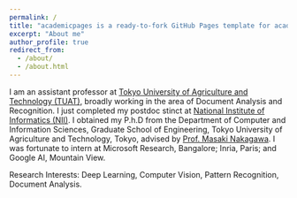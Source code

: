 ```yaml
---
permalink: /
title: "academicpages is a ready-to-fork GitHub Pages template for academic personal websites"
excerpt: "About me"
author_profile: true
redirect_from: 
  - /about/
  - /about.html
---
```


I am an assistant professor at [Tokyo University of Agriculture and Technology (TUAT)](https://www.tuat.ac.jp/en/), broadly working in the area of Document Analysis and Recognition. I just completed my postdoc stinct at [National Institute of Informatics (NII)](https://www.nii.ac.jp/en/). I obtained my P.h.D from the Department of Computer and Information Sciences, Graduate School of Engineering, Tokyo University of Agriculture and Technology, Tokyo, advised by [Prof. Masaki Nakagawa](http://web.tuat.ac.jp/~nakagawa/en/nakagawa.html). I was fortunate to intern at Microsoft Research, Bangalore; Inria, Paris; and Google AI, Mountain View.

Research Interests: Deep Learning, Computer Vision, Pattern Recognition, Document Analysis.
